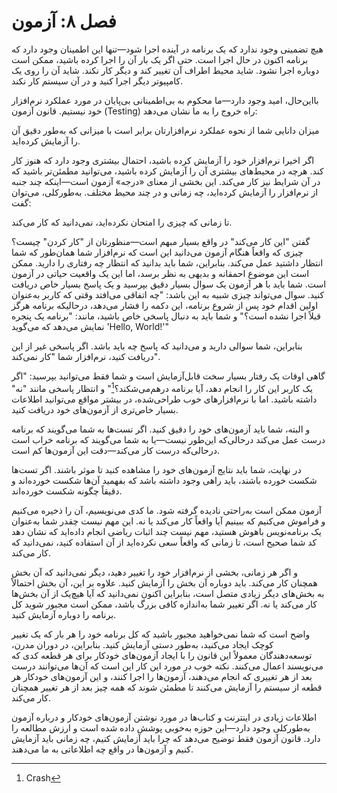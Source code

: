 # فصل ۸: آزمون

هیچ تضمینی وجود ندارد که یک برنامه در آینده اجرا شود—تنها این اطمینان وجود دارد که برنامه اکنون در حال اجرا است. حتی اگر یک بار آن را اجرا کرده باشید، ممکن است دوباره اجرا نشود. شاید محیط اطراف آن تغییر کند و دیگر کار نکند. شاید آن را روی یک کامپیوتر دیگر اجرا کنید و در آن سیستم کار نکند.

بااین‌حال، امید وجود دارد—ما محکوم به بی‌اطمینانی بی‌پایان در مورد عملکرد نرم‌افزار خود نیستیم. قانون آزمون (Testing) راه خروج را به ما نشان می‌دهد:

میزان دانایی شما از نحوه عملکرد نرم‌افزارتان برابر است با میزانی که به‌طور دقیق آن را آزمایش کرده‌اید.

اگر اخیرا نرم‌افزار خود را آزمایش کرده باشید، احتمال بیشتری وجود دارد که هنوز کار کند. هرچه در محیط‌های بیشتری آن را آزمایش کرده باشید، می‌توانید مطمئن‌تر باشید که در آن شرایط نیز کار می‌کند. این بخشی از معنای «درجه» آزمون است—اینکه چند جنبه از نرم‌افزار را آزمایش کرده‌اید، چه زمانی و در چند محیط مختلف. به‌طورکلی، می‌توان گفت:

تا زمانی که چیزی را امتحان نکرده‌اید، نمی‌دانید که کار می‌کند.

گفتن "این کار می‌کند" در واقع بسیار مبهم است—منظورتان از "کار کردن" چیست؟ چیزی که واقعاً هنگام آزمون می‌دانید این است که نرم‌افزار شما همان‌طور که شما انتظار داشتید عمل می‌کند. بنابراین، شما باید بدانید که انتظار چه رفتاری را دارید. ممکن است این موضوع احمقانه و بدیهی به نظر برسد، اما این یک واقعیت حیاتی در آزمون است. شما باید با هر آزمون یک سوال بسیار دقیق بپرسید و یک پاسخ بسیار خاص دریافت کنید. سوال می‌تواند چیزی شبیه به این باشد: "چه اتفاقی می‌افتد وقتی که کاربر به‌عنوان اولین اقدام خود پس از شروع برنامه، این دکمه را فشار می‌دهد، درحالیکه برنامه هرگز قبلاً اجرا نشده است؟" و شما باید به دنبال پاسخی خاص باشید، مانند: "برنامه یک پنجره نمایش می‌دهد که می‌گوید 'Hello, World!'"

بنابراین، شما سوالی دارید و می‌دانید که پاسخ چه باید باشد. اگر پاسخی غیر از این دریافت کنید، نرم‌افزار شما "کار نمی‌کند".

گاهی اوقات یک رفتار بسیار سخت قابل‌آزمایش است و شما فقط می‌توانید بپرسید: "اگر یک کاربر این کار را انجام دهد، آیا برنامه درهم‌می‌شکند؟[^1]" و انتظار پاسخی مانند "نه" داشته باشید. اما با نرم‌افزارهای خوب طراحی‌شده، در بیشتر مواقع می‌توانید اطلاعات بسیار خاص‌تری از آزمون‌های خود دریافت کنید.

و البته، شما باید آزمون‌های خود را دقیق کنید. اگر تست‌ها به شما می‌گویند که برنامه درست عمل می‌کند درحالی‌که این‌طور نیست—یا به شما می‌گویند که برنامه خراب است درحالی‌که درست کار می‌کند—دقت این آزمون‌ها کم است.

در نهایت، شما باید نتایج آزمون‌های خود را مشاهده کنید تا موثر باشند. اگر تست‌ها شکست خورده باشند، باید راهی وجود داشته باشد که بفهمید آن‌ها شکست خورده‌اند و دقیقاً چگونه شکست خورده‌اند.

آزمون ممکن است به‌راحتی نادیده گرفته شود. ما کدی می‌نویسیم، آن را ذخیره می‌کنیم و فراموش می‌کنیم که ببینیم آیا واقعاً کار می‌کند یا نه. این مهم نیست چقدر شما به‌عنوان یک برنامه‌نویس باهوش هستید، مهم نیست چند اثبات ریاضی انجام داده‌اید که نشان دهد کد شما صحیح است، تا زمانی که واقعاً سعی نکرده‌اید از آن استفاده کنید، نمی‌دانید که کار می‌کند.

و اگر هر زمانی، بخشی از نرم‌افزار خود را تغییر دهید، دیگر نمی‌دانید که آن بخش همچنان کار می‌کند. باید دوباره آن بخش را آزمایش کنید. علاوه بر این، آن بخش احتمالاً به بخش‌های دیگر زیادی متصل است، بنابراین اکنون نمی‌دانید که آیا هیچ‌یک از آن بخش‌ها کار می‌کند یا نه. اگر تغییر شما به‌اندازه کافی بزرگ باشد، ممکن است مجبور شوید کل برنامه را دوباره آزمایش کنید.

واضح است که شما نمی‌خواهید مجبور باشید که کل برنامه خود را هر بار که یک تغییر کوچک ایجاد می‌کنید، به‌طور دستی آزمایش کنید. بنابراین، در دوران مدرن، توسعه‌دهندگان معمولاً این قانون را با ایجاد آزمون‌های خودکار برای هر قطعه کدی که می‌نویسند اعمال می‌کنند. نکته خوب در مورد این کار این است که آن‌ها می‌توانند درست بعد از هر تغییری که انجام می‌دهند، آزمون‌ها را اجرا کنند، و این آزمون‌های خودکار هر قطعه از سیستم را آزمایش می‌کنند تا مطمئن شوند که همه چیز بعد از هر تغییر همچنان کار می‌کند.

اطلاعات زیادی در اینترنت و کتاب‌ها در مورد نوشتن آزمون‌های خودکار و درباره آزمون به‌طورکلی وجود دارد—این حوزه به‌خوبی پوشش داده شده است و ارزش مطالعه را دارد. قانون آزمون فقط توضیح می‌دهد که چرا باید آزمایش کنیم، چه زمانی باید آزمایش کنیم و آزمون‌ها در واقع چه اطلاعاتی به ما می‌دهند.


[^1]: Crash
